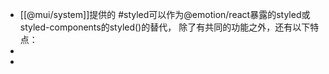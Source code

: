 - [[@mui/system]]提供的 #styled可以作为@emotion/react暴露的styled或styled-components的styled()的替代，
  除了有共同的功能之外，还有以下特点：
-
-